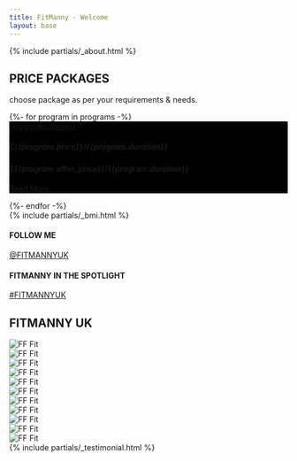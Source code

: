 ```yaml
---
title: FitManny - Welcome
layout: base
---
```


<!-- container -->
<main role="main" class="content-area">
  {% include partials/_about.html %}
  <!-- price packages section -->
    <section class="price-packages weight-lifing-outline-bg pt-4 pb-5">
      <div class="container">
        <div class="row">
          <div class="col-md-12">
            <div class="title-style-2 text-center">
              <h1><b>PRICE PACKAGES</b></h1>
              <p class="mt-1">choose package as per your requirements & needs.</p>
            </div>
          </div>
        </div>
        <div class="row my-4">
          {%- for program in programs -%}
            <div class="col-md-6 mb-4">
              <div class="price-package-block">
                <div class="price-package-block-in"
                  style="background: #000 url({{program.pic}}) right top no-repeat;">
                  <a href="{{program.link}}"
                    class="btn-style-2 btn-calculate d-inline-flex align-items-center justify-content-center">{{program.name}}</a>
                  <div class="package-price-info">
                    <h5 class="line-through"><span class="text-pink">&pound;</span>{{program.price}}/{{program.duration}}</h5>
                    <h4><span class="text-pink">&pound;</span>{{program.offer_price}}/{{program.duration}}</h4>
                    <p class="m-0"><a href={{program.link}} class="text-uppercase btn-style-1 text-white">Read More</a></p>
                  </div>
                </div>
              </div>
            </div>
          {%- endfor -%}
        </div>
      </div>
    </section>
  <!-- // price packages section -->
  {% include partials/_bmi.html %}
  <!--follow us section-->
  <section class="follow-us">
    <div class="container">
      <div class="row">
        <div class="col-6">
          <div class="follow-link-1">
            <h4 class="text-uppercase">FOLLOW ME</h4>
            <a class="text-uppercase" href="https://www.instagram.com/fitmannyuk/">@FITMANNYUK</a>
          </div>
        </div>
        <div class="col-6">
          <div class="follow-link-2">
            <h4 class="text-uppercase">FITMANNY IN THE SPOTLIGHT</h4>
            <a class="text-uppercase" href="https://www.instagram.com/explore/tags/fitmannyuk/">#FITMANNYUK</a>
          </div>
        </div>
        <div class="col col-12">
          <div class="pramotion-title">
            <h1 class="text-uppercase">FITMANNY UK</h1>
          </div>
        </div>
      </div>
    </div>
    <div class="insta-shots">
      <div class="swiper-wrapper">
        <div class="swiper-slide"><img src="./assets/img/insta-shot-1.jpg" alt="FF Fit" class="mw-100"></div>
        <div class="swiper-slide"><img src="./assets/img/insta-shot-2.jpg" alt="FF Fit" class="mw-100"></div>
        <div class="swiper-slide"><img src="./assets/img/insta-shot-3.jpg" alt="FF Fit" class="mw-100"></div>
        <div class="swiper-slide"><img src="./assets/img/insta-shot-4.jpg" alt="FF Fit" class="mw-100"></div>
        <div class="swiper-slide"><img src="./assets/img/insta-shot-5.jpg" alt="FF Fit" class="mw-100"></div>
        <div class="swiper-slide"><img src="./assets/img/insta-shot-6.jpg" alt="FF Fit" class="mw-100"></div>
        <div class="swiper-slide"><img src="./assets/img/insta-shot-5.jpg" alt="FF Fit" class="mw-100"></div>
        <div class="swiper-slide"><img src="./assets/img/insta-shot-4.jpg" alt="FF Fit" class="mw-100"></div>
        <div class="swiper-slide"><img src="./assets/img/insta-shot-3.jpg" alt="FF Fit" class="mw-100"></div>
        <div class="swiper-slide"><img src="./assets/img/insta-shot-2.jpg" alt="FF Fit" class="mw-100"></div>
        <div class="swiper-slide"><img src="./assets/img/insta-shot-7.jpg" alt="FF Fit" class="mw-100"></div>
      </div>
    </div>
  </section>
  <!--// follow us section-->
  {% include partials/_testimonial.html %}
</main>
<!-- /.container -->
